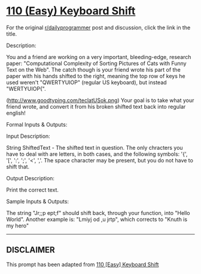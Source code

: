 # [110 (Easy) Keyboard Shift](https://www.reddit.com/r/dailyprogrammer/comments/12k3xr/1132012_challenge_110_easy_keyboard_shift/)

For the original [r/dailyprogrammer](https://www.reddit.com/r/dailyprogrammer/) post and discussion, click the link in the title.

Description:

You and a friend are working on a very important, bleeding-edge, research paper: "Computational Complexity of Sorting Pictures of Cats with Funny Text on the Web". The catch though is your friend wrote his part of the paper with his hands shifted to the right, meaning the top row of keys he used weren't "QWERTYUIOP" (regular US keyboard), but instead "WERTYUIOP{".

(http://www.goodtyping.com/teclatUSok.png)
Your goal is to take what your friend wrote, and convert it from his broken shifted text back into regular english!

Formal Inputs & Outputs:

Input Description:

String ShiftedText - The shifted text in question. The only chracters you have to deal with are letters, in both cases, and the following symbols: '{', '[', ':', ';', '<', ','. The space character may be present, but you do not have to shift that.

Output Description:

Print the correct text.

Sample Inputs & Outputs:

The string "Jr;;p ept;f" should shift back, through your function, into "Hello World". Another example is: "Lmiyj od ,u jrtp", which corrects to "Knuth is my hero"


----
## **DISCLAIMER**
This prompt has been adapted from [110 [Easy] Keyboard Shift](https://www.reddit.com/r/dailyprogrammer/comments/12k3xr/1132012_challenge_110_easy_keyboard_shift/
)
